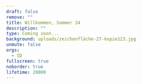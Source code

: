 ```yaml
---
draft: false
remove: ""
title: Willkommen, Sommer 24
description: ""
type: Coming soon...
background: uploads/zeichenfläche-27-kopie123.jpg
unmute: false
orgs:
  - ID
fullscreen: true
noborder: true
lifetime: 20000
---
```

